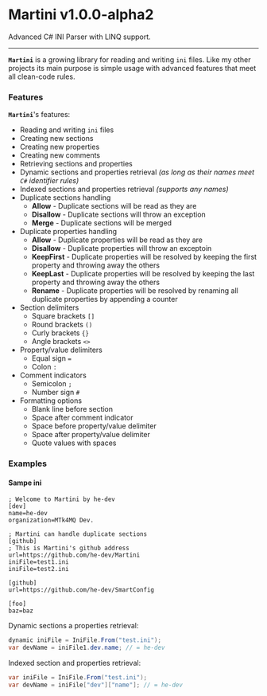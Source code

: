 # Martini v1.0.0-alpha2
Advanced C# INI Parser with LINQ support.

---

**`Martini`** is a growing library for reading and writing `ini` files. Like my other projects its main purpose is simple usage with advanced features that meet all clean-code rules.

### Features
**`Martini`**'s features:

- Reading and writing `ini` files
- Creating new sections
- Creating new properties
- Creating new comments
- Retrieving sections and properties
- Dynamic sections and properties retrieval _(as long as their names meet `C#` identifier rules)_
- Indexed sections and properties retrieval _(supports any names)_
- Duplicate sections handling
    - **Allow** - Duplicate sections will be read as they are
    - **Disallow** - Duplicate sections will throw an exception
    - **Merge** - Duplicate sections will be merged
- Duplicate properties handling
    - **Allow** - Duplicate properties will be read as they are
    - **Disallow** - Duplicate properties will throw an exceptoin
    - **KeepFirst** - Duplicate properties will be resolved by keeping the first property and throwing away the others
    - **KeepLast** - Duplicate properties will be resolved by keeping the last property and throwing away the others
    - **Rename** - Duplicate properties will be resolved by renaming all duplicate properties by appending a counter
- Section delimiters
    - Square brackets `[]`
    - Round brackets `()`
    - Curly brackets `{}`
    - Angle brackets `<>`
- Property/value delimiters
    - Equal sign `=`
    - Colon `:` 
- Comment indicators
    - Semicolon `;`
    - Number sign `#`
- Formatting options
    - Blank line before section
    - Space after comment indicator
    - Space before property/value delimiter
    - Space after property/value delimiter
    - Quote values with spaces


### Examples

#### Sampe ini
```
; Welcome to Martini by he-dev
[dev]
name=he-dev
organization=MTk4MQ Dev.

; Martini can handle duplicate sections
[github]
; This is Martini's github address
url=https://github.com/he-dev/Martini
iniFile=test1.ini
iniFile=test2.ini

[github]
url=https://github.com/he-dev/SmartConfig

[foo]
baz=baz
```

Dynamic sections a properties retrieval:

```c#
dynamic iniFile = IniFile.From("test.ini");
var devName = iniFile1.dev.name; // = he-dev
```

Indexed section and properties retrieval:

```c#
var iniFile = IniFile.From("test.ini");
var devName = iniFile["dev"]["name"]; // = he-dev
```
